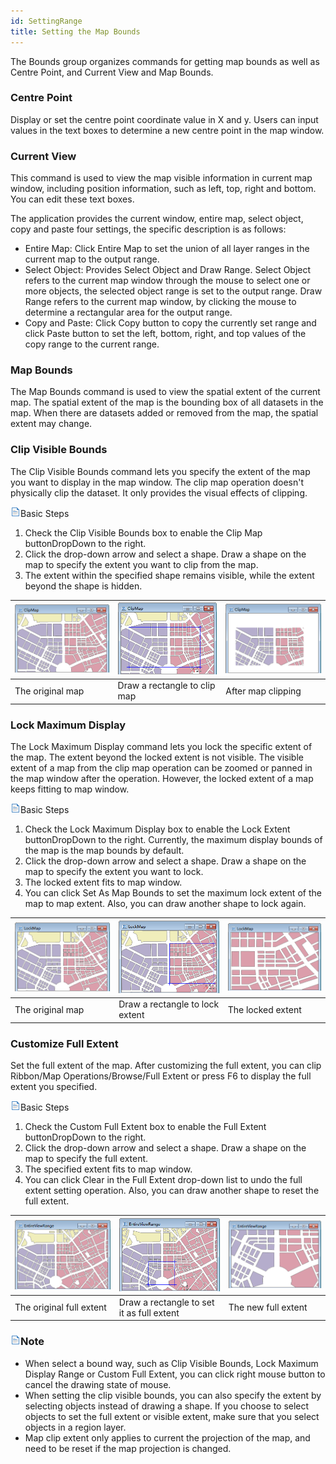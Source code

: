 ```yaml
---
id: SettingRange
title: Setting the Map Bounds
---
```

The Bounds group organizes commands for getting map bounds as well as Centre Point, and Current View and Map Bounds.
  
### Centre Point

Display or set the centre point coordinate value in X and y. Users can input values in the text boxes to determine a new centre point in the map window.

### Current View

This command is used to view the map visible information in current map window, including position information, such as left, top, right and bottom. You can edit these text boxes.

The application provides the current window, entire map, select object, copy and paste four settings, the specific description is as follows:

  * Entire Map: Click Entire Map to set the union of all layer ranges in the current map to the output range.
  * Select Object: Provides Select Object and Draw Range. Select Object refers to the current map window through the mouse to select one or more objects, the selected object range is set to the output range. Draw Range refers to the current map window, by clicking the mouse to determine a rectangular area for the output range.
  * Copy and Paste: Click Copy button to copy the currently set range and click Paste button to set the left, bottom, right, and top values of the copy range to the current range.

### Map Bounds

The Map Bounds command is used to view the spatial extent of the current map. The spatial extent of the map is the bounding box of all datasets in the map. When there are datasets added or removed from the map, the spatial extent may change.

### Clip Visible Bounds

The Clip Visible Bounds command lets you specify the extent of the map you want to display in the map window. The clip map operation doesn't physically clip the dataset. It only provides the visual effects of clipping.

![](../../img/read.gif)Basic Steps

  1. Check the Clip Visible Bounds box to enable the Clip Map buttonDropDown to the right.
  2. Click the drop-down arrow and select a shape. Draw a shape on the map to specify the extent you want to clip from the map. 
  3. The extent within the specified shape remains visible, while the extent beyond the shape is hidden.

![](img-en/clipMapIllustrator1.png)| ![](img-en/clipMapIllustrator2.png)| ![](img-en/clipMapIllustrator3.png)  
---|---|---  
The original map| Draw a rectangle to clip map| After map clipping  

### Lock Maximum Display

The Lock Maximum Display command lets you lock the specific extent of the map. The extent beyond the locked extent is not visible. The visible extent of a map from the clip map operation can be zoomed or panned in the map window after the operation. However, the locked extent of a map keeps fitting to map window.

![](../../img/read.gif)Basic Steps

  1. Check the Lock Maximum Display box to enable the Lock Extent buttonDropDown to the right. Currently, the maximum display bounds of the map is the map bounds by default.
  2. Click the drop-down arrow and select a shape. Draw a shape on the map to specify the extent you want to lock.
  3. The locked extent fits to map window.
  4. You can click Set As Map Bounds to set the maximum lock extent of the map to map extent. Also, you can draw another shape to lock again.

![](img-en/LockRangeIllustrator1.png)| ![](img-en/LockRangeIllustrator2.png)|![](img-en/LockRangeIllustrator3.png)  
---|---|---  
The original map| Draw a rectangle to lock extent| The locked extent  

### Customize Full Extent

Set the full extent of the map. After customizing the full extent, you can clip Ribbon/Map Operations/Browse/Full Extent or press F6 to display the full extent you specified.

![](../../img/read.gif)Basic Steps

  1. Check the Custom Full Extent box to enable the Full Extent buttonDropDown to the right.
  2. Click the drop-down arrow and select a shape. Draw a shape on the map to specify the full extent.
  3. The specified extent fits to map window.
  4. You can click Clear in the Full Extent drop-down list to undo the full extent setting operation. Also, you can draw another shape to reset the full extent.

![](img-en/EntireRangeIllustrator1.png)| ![](img-en/EntireRangeIllustrator2.png)| ![](img-en/EntireRangeIllustrator3.png)  
---|---|---  
The original full extent| Draw a rectangle to set it as full extent| The new full extent  

### ![](../../img/read.gif)Note

  * When select a bound way, such as Clip Visible Bounds, Lock Maximum Display Range or Custom Full Extent, you can click right mouse button to cancel the drawing state of mouse.
  * When setting the clip visible bounds, you can also specify the extent by selecting objects instead of drawing a shape. If you choose to select objects to set the full extent or visible extent, make sure that you select objects in a region layer.
  * Map clip extent only applies to current the projection of the map, and need to be reset if the map projection is changed.